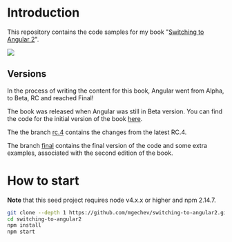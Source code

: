# Introduction

This repository contains the code samples for my book "[Switching to Angular 2](https://www.packtpub.com/web-development/switching-angular-2)".

[![](https://raw.githubusercontent.com/mgechev/switching-to-angular2/master/img/book-ed1.jpg)](https://www.packtpub.com/web-development/switching-angular-2)

## Versions

In the process of writing the content for this book, Angular went from Alpha, to Beta, RC and reached Final!

The book was released when Angular was still in Beta version. You can find the code for the initial version of the book [here](https://github.com/mgechev/switching-to-angular2/tree/beta).

The the branch [rc.4](https://github.com/mgechev/switching-to-angular2/tree/rc.4) contains the changes from the latest RC.4.

The branch [final](https://github.com/mgechev/switching-to-angular2/tree/final) contains the final version of the code and some extra examples, associated with the second edition of the book.

# How to start

**Note** that this seed project requires node v4.x.x or higher and npm 2.14.7.

```bash
git clone --depth 1 https://github.com/mgechev/switching-to-angular2.git
cd switching-to-angular2
npm install
npm start
```


